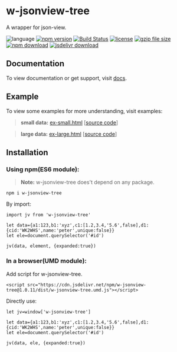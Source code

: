 # w-jsonview-tree
A wrapper for json-view.

![language](https://img.shields.io/badge/language-JavaScript-orange.svg) 
[![npm version](http://img.shields.io/npm/v/w-jsonview-tree.svg?style=flat)](https://npmjs.org/package/w-jsonview-tree) 
[![Build Status](https://travis-ci.org/yuda-lyu/w-jsonview-tree.svg?branch=master)](https://travis-ci.org/yuda-lyu/w-jsonview-tree) [![license](https://img.shields.io/npm/l/w-jsonview-tree.svg?style=flat)](https://npmjs.org/package/w-jsonview-tree) 
[![gzip file size](http://img.badgesize.io/yuda-lyu/w-jsonview-tree/master/dist/w-jsonview-tree.umd.js.svg?compression=gzip)](https://github.com/yuda-lyu/w-jsonview-tree)
[![npm download](https://img.shields.io/npm/dt/w-jsonview-tree.svg)](https://npmjs.org/package/w-jsonview-tree) 
[![jsdelivr download](https://img.shields.io/jsdelivr/npm/hm/w-jsonview-tree.svg)](https://www.jsdelivr.com/package/npm/w-jsonview-tree)

## Documentation
To view documentation or get support, visit [docs](https://yuda-lyu.github.io/w-jsonview-tree/global.html).

## Example
To view some examples for more understanding, visit examples:
> **small data:** [ex-small.html](https://yuda-lyu.github.io/w-jsonview-tree/examples/ex-small.html) [[source code](https://github.com/yuda-lyu/w-jsonview-tree/blob/master/docs/examples/ex-small.html)]

> **large data:** [ex-large.html](https://yuda-lyu.github.io/w-jsonview-tree/examples/ex-large.html) [[source code](https://github.com/yuda-lyu/w-jsonview-tree/blob/master/docs/examples/ex-large.html)]

## Installation
### Using npm(ES6 module):
> **Note:** w-jsonview-tree does't depend on any package.
```alias
npm i w-jsonview-tree
```
By import:
```alias
import jv from 'w-jsonview-tree'

let data={a1:123,b1:'xyz',c1:[1.2,3.4,'5.6',false],d1:{cid:'WK2WHS',name:'peter',unique:false}}
let ele=document.querySelector('#id')

jv(data, element, {expanded:true})
```

### In a browser(UMD module):
Add script for w-jsonview-tree.
```alias
<script src="https://cdn.jsdelivr.net/npm/w-jsonview-tree@1.0.11/dist/w-jsonview-tree.umd.js"></script>
```
Directly use:
```alias
let jv=window['w-jsonview-tree']

let data={a1:123,b1:'xyz',c1:[1.2,3.4,'5.6',false],d1:{cid:'WK2WHS',name:'peter',unique:false}}
let ele=document.querySelector('#id')

jv(data, ele, {expanded:true})
```
